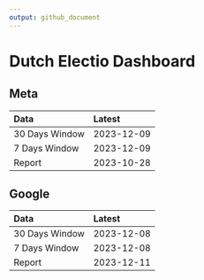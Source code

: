 ```yaml
---
output: github_document
---
```


# Dutch Electio Dashboard



## Meta


|Data           |Latest     |
|:--------------|:----------|
|30 Days Window |2023-12-09 |
|7 Days Window  |2023-12-09 |
|Report         |2023-10-28 |

## Google


|Data           |Latest     |
|:--------------|:----------|
|30 Days Window |2023-12-08 |
|7 Days Window  |2023-12-08 |
|Report         |2023-12-11 |
